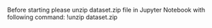Before starting please unzip dataset.zip file in Jupyter Notebook with following command:
!unzip dataset.zip
